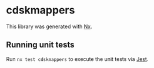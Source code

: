 # cdskmappers

This library was generated with [Nx](https://nx.dev).

## Running unit tests

Run `nx test cdskmappers` to execute the unit tests via [Jest](https://jestjs.io).
